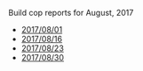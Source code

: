 Build cop reports for August, 2017

* [2017/08/01](https://bitbucket.org/osrf/gazebo/wiki/buildcop/2017/08/01)
* [2017/08/16](https://bitbucket.org/osrf/gazebo/wiki/buildcop/2017/08/16)
* [2017/08/23](https://bitbucket.org/osrf/gazebo/wiki/buildcop/2017/08/23)
* [2017/08/30](https://bitbucket.org/osrf/gazebo/wiki/buildcop/2017/08/30)

